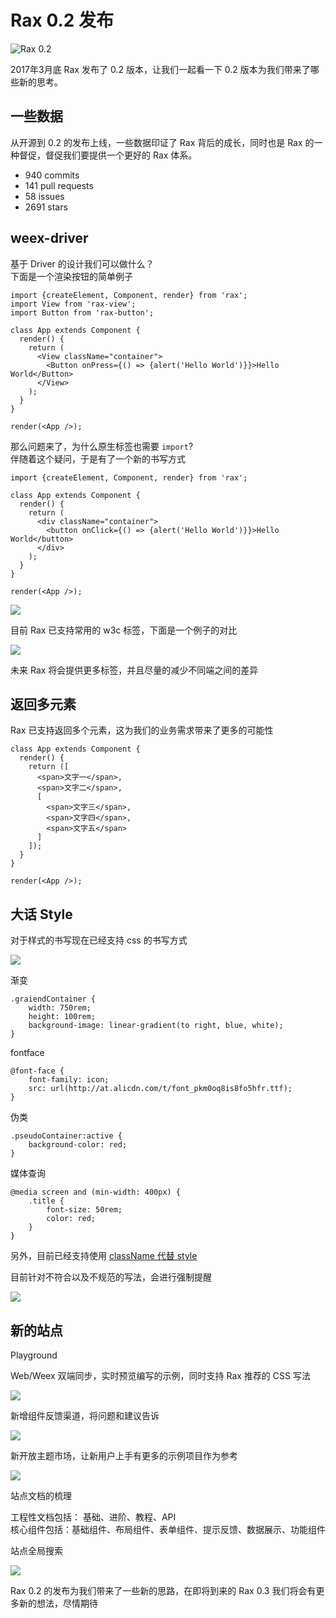 # Rax 0.2 发布

![Rax 0.2](https://img.alicdn.com/tfs/TB11wewQVXXXXbQXFXXXXXXXXXX-806-397.jpg)

2017年3月底 Rax 发布了 0.2 版本，让我们一起看一下 0.2 版本为我们带来了哪些新的思考。

## 一些数据

从开源到 0.2 的发布上线，一些数据印证了 Rax 背后的成长，同时也是 Rax 的一种督促，督促我们要提供一个更好的 Rax 体系。

* 940 commits
* 141 pull requests
* 58 issues
* 2691 stars

## weex-driver

基于 Driver 的设计我们可以做什么？  
下面是一个渲染按钮的简单例子

```
import {createElement, Component, render} from 'rax';
import View from 'rax-view';
import Button from 'rax-button';

class App extends Component {
  render() {
    return (
      <View className="container">
        <Button onPress={() => {alert('Hello World')}}>Hello World</Button>
      </View>
    );
  }
}

render(<App />);

```

那么问题来了，为什么原生标签也需要 `import`?  
伴随着这个疑问，于是有了一个新的书写方式

```
import {createElement, Component, render} from 'rax';

class App extends Component {
  render() {
    return (
      <div className="container">
        <button onClick={() => {alert('Hello World')}}>Hello World</button>
      </div>
    );
  }
}

render(<App />);
```


![](https://img.alicdn.com/tfs/TB1YvOxQVXXXXcwXFXXXXXXXXXX-835-455.jpg)

目前 Rax 已支持常用的 w3c 标签，下面是一个例子的对比

![](https://img.alicdn.com/tfs/TB15OKhQVXXXXccXVXXXXXXXXXX-832-572.jpg)

未来 Rax 将会提供更多标签，并且尽量的减少不同端之间的差异

## 返回多元素

Rax 已支持返回多个元素，这为我们的业务需求带来了更多的可能性

```
class App extends Component {
  render() {
    return ([
      <span>文字一</span>,
      <span>文字二</span>,
      [
        <span>文字三</span>,
        <span>文字四</span>,
        <span>文字五</span>
      ]
    ]);
  }
}

render(<App />);

```

## 大话 Style

对于样式的书写现在已经支持 css 的书写方式

![](https://img.alicdn.com/tfs/TB1BqqGQVXXXXcNXpXXXXXXXXXX-756-393.jpg)

渐变

```
.graiendContainer {
	width: 750rem;
	height: 100rem;
	background-image: linear-gradient(to right, blue, white);
}
```

fontface

```
@font-face {
	font-family: icon;
	src: url(http://at.alicdn.com/t/font_pkm0oq8is8fo5hfr.ttf);
}
```

伪类

```
.pseudoContainer:active {
	background-color: red;
}
```

媒体查询

```
@media screen and (min-width: 400px) {
	.title {
		font-size: 50rem;
		color: red;
	}
}
```

另外，目前已经支持使用 [className 代替 style](https://alibaba.github.io/rax/playground/1ac892d9-39d3-44a3-8d43-cca50b6f82a6)

目前针对不符合以及不规范的写法，会进行强制提醒

![](https://img.alicdn.com/tfs/TB1A3S3QVXXXXcxXXXXXXXXXXXX-1900-746.png)

## 新的站点

Playground 

Web/Weex 双端同步，实时预览编写的示例，同时支持 Rax 推荐的 CSS 写法

![](https://img.alicdn.com/tfs/TB1noSSQVXXXXaFXpXXXXXXXXXX-457-365.png)

新增组件反馈渠道，将问题和建议告诉

![](https://img.alicdn.com/tfs/TB1h4SNQVXXXXa3XFXXXXXXXXXX-873-237.png)

新开放主题市场，让新用户上手有更多的示例项目作为参考

![](https://img.alicdn.com/tfs/TB1dXmZQVXXXXbmXpXXXXXXXXXX-1355-789.png)

站点文档的梳理

工程性文档包括： 基础、进阶、教程、API  
核心组件包括：基础组件、布局组件、表单组件、提示反馈、数据展示、功能组件  

站点全局搜索

![](https://img.alicdn.com/tfs/TB1uXuhQVXXXXXuapXXXXXXXXXX-418-518.png)

Rax 0.2 的发布为我们带来了一些新的思路，在即将到来的 Rax 0.3 我们将会有更多新的想法，尽情期待